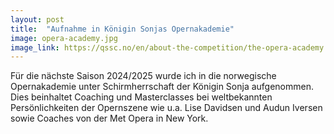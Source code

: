 ```yaml
---
layout: post
title:  "Aufnahme in Königin Sonjas Opernakademie"
image: opera-academy.jpg
image_link: https://qssc.no/en/about-the-competition/the-opera-academy
---
```


Für die nächste Saison 2024/2025 wurde
ich in die norwegische Opernakademie
unter Schirmherrschaft der Königin Sonja
aufgenommen. Dies beinhaltet Coaching und
Masterclasses bei weltbekannten
Persönlichkeiten der Opernszene
wie u.a. Lise Davidsen und Audun Iversen sowie
Coaches von der Met Opera in New York. 